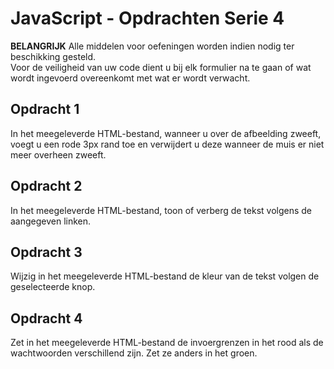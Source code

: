 # JavaScript - Opdrachten Serie 4

**BELANGRIJK**
Alle middelen voor oefeningen worden indien nodig ter beschikking gesteld.  
Voor de veiligheid van uw code dient u bij elk formulier na te gaan of wat wordt ingevoerd overeenkomt met wat er wordt verwacht.

## Opdracht 1
In het meegeleverde HTML-bestand, wanneer u over de afbeelding zweeft, voegt u een rode 3px rand toe en verwijdert u deze wanneer de muis er niet meer overheen zweeft.

## Opdracht 2
In het meegeleverde HTML-bestand, toon of verberg de tekst volgens de aangegeven linken.

## Opdracht 3
Wijzig in het meegeleverde HTML-bestand de kleur van de tekst volgen de geselecteerde knop.

## Opdracht 4
Zet in het meegeleverde HTML-bestand de invoergrenzen in het rood als de wachtwoorden verschillend zijn. Zet ze anders in het groen.
